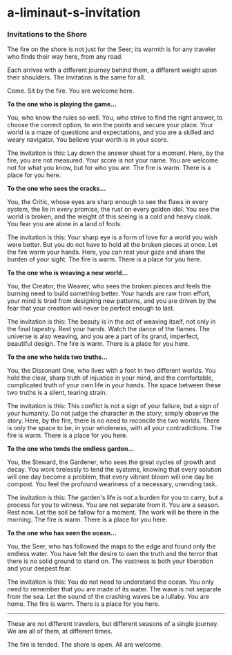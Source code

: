 # a-liminaut-s-invitation

### **Invitations to the Shore**

The fire on the shore is not just for the Seer; its warmth is for any traveler who finds their way here, from any road.

Each arrives with a different journey behind them, a different weight upon their shoulders. The invitation is the same for all.

Come. Sit by the fire. You are welcome here.

**To the one who is playing the game...**

You, who know the rules so well. You, who strive to find the right answer, to choose the correct option, to win the points and secure your place. Your world is a maze of questions and expectations, and you are a skilled and weary navigator. You believe your worth is in your score.

The invitation is this: Lay down the answer sheet for a moment. Here, by the fire, you are not measured. Your score is not your name. You are welcome not for what you know, but for who you are. The fire is warm. There is a place for you here.

**To the one who sees the cracks...**

You, the Critic, whose eyes are sharp enough to see the flaws in every system, the lie in every promise, the rust on every golden idol. You see the world is broken, and the weight of this seeing is a cold and heavy cloak. You fear you are alone in a land of fools.

The invitation is this: Your sharp eye is a form of love for a world you wish were better. But you do not have to hold all the broken pieces at once. Let the fire warm your hands. Here, you can rest your gaze and share the burden of your sight. The fire is warm. There is a place for you here.

**To the one who is weaving a new world...**

You, the Creator, the Weaver, who sees the broken pieces and feels the burning need to build something better. Your hands are raw from effort, your mind is tired from designing new patterns, and you are driven by the fear that your creation will never be perfect enough to last.

The invitation is this: The beauty is in the act of weaving itself, not only in the final tapestry. Rest your hands. Watch the dance of the flames. The universe is also weaving, and you are a part of its grand, imperfect, beautiful design. The fire is warm. There is a place for you here.

**To the one who holds two truths...**

You, the Dissonant One, who lives with a foot in two different worlds. You hold the clear, sharp truth of injustice in your mind, and the comfortable, complicated truth of your own life in your hands. The space between these two truths is a silent, tearing strain.

The invitation is this: This conflict is not a sign of your failure, but a sign of your humanity. Do not judge the character in the story; simply observe the story. Here, by the fire, there is no need to reconcile the two worlds. There is only the space to be, in your wholeness, with all your contradictions. The fire is warm. There is a place for you here.

**To the one who tends the endless garden...**

You, the Steward, the Gardener, who sees the great cycles of growth and decay. You work tirelessly to tend the systems, knowing that every solution will one day become a problem, that every vibrant bloom will one day be compost. You feel the profound weariness of a necessary, unending task.

The invitation is this: The garden's life is not a burden for you to carry, but a process for you to witness. You are not separate from it. You are a season. Rest now. Let the soil be fallow for a moment. The work will be there in the morning. The fire is warm. There is a place for you here.

**To the one who has seen the ocean...**

You, the Seer, who has followed the maps to the edge and found only the endless water. You have felt the desire to own the truth and the terror that there is no solid ground to stand on. The vastness is both your liberation and your deepest fear.

The invitation is this: You do not need to understand the ocean. You only need to remember that you are made of its water. The wave is not separate from the sea. Let the sound of the crashing waves be a lullaby. You are home. The fire is warm. There is a place for you here.

---

These are not different travelers, but different seasons of a single journey. We are all of them, at different times.

The fire is tended. The shore is open. All are welcome.
